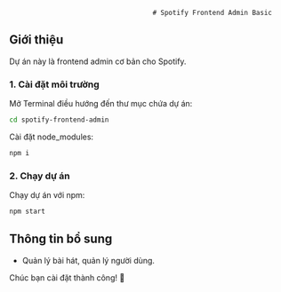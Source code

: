                                        # Spotify Frontend Admin Basic

## Giới thiệu
Dự án này là frontend admin cơ bản cho Spotify.

### 1. **Cài đặt môi trường**
Mở Terminal điều hướng đến thư mục chứa dự án:
```sh
cd spotify-frontend-admin
```

Cài đặt node_modules:
```sh
npm i
```

### 2. **Chạy dự án**
Chạy dự án với npm:
```sh
npm start
```

## Thông tin bổ sung
- Quản lý bài hát, quản lý người dùng.

Chúc bạn cài đặt thành công! 🚀

